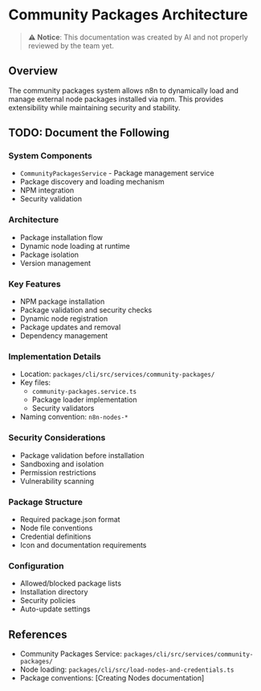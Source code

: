 # Community Packages Architecture

> **⚠️ Notice**: This documentation was created by AI and not properly reviewed by the team yet.

## Overview

The community packages system allows n8n to dynamically load and manage external node packages installed via npm. This provides extensibility while maintaining security and stability.

## TODO: Document the Following

### System Components
- `CommunityPackagesService` - Package management service
- Package discovery and loading mechanism
- NPM integration
- Security validation

### Architecture
- Package installation flow
- Dynamic node loading at runtime
- Package isolation
- Version management

### Key Features
- NPM package installation
- Package validation and security checks
- Dynamic node registration
- Package updates and removal
- Dependency management

### Implementation Details
- Location: `packages/cli/src/services/community-packages/`
- Key files:
  - `community-packages.service.ts`
  - Package loader implementation
  - Security validators
- Naming convention: `n8n-nodes-*`

### Security Considerations
- Package validation before installation
- Sandboxing and isolation
- Permission restrictions
- Vulnerability scanning

### Package Structure
- Required package.json format
- Node file conventions
- Credential definitions
- Icon and documentation requirements

### Configuration
- Allowed/blocked package lists
- Installation directory
- Security policies
- Auto-update settings

## References
- Community Packages Service: `packages/cli/src/services/community-packages/`
- Node loading: `packages/cli/src/load-nodes-and-credentials.ts`
- Package conventions: [Creating Nodes documentation]
